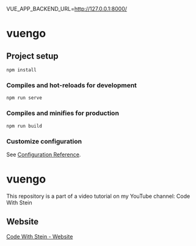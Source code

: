 VUE_APP_BACKEND_URL=http://127.0.0.1:8000/
# vuengo

## Project setup
```
npm install
```

### Compiles and hot-reloads for development
```
npm run serve
```

### Compiles and minifies for production
```
npm run build
```

### Customize configuration
See [Configuration Reference](https://cli.vuejs.org/config/).

# vuengo

This repository is a part of a video tutorial on my YouTube channel: Code With Stein

## Website

[Code With Stein - Website](https://codewithstein.com)
